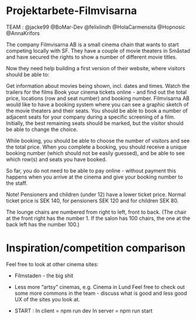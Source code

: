 # Projektarbete-Filmvisarna

TEAM : 
@jacke99
@BoMar-Dev 
@felixlindh
@HolaCarmensita
@Hopnosic
@AnnaKrifors

The company Filmvisarna AB is a small cinema chain that wants to start competing locally with SF. They have a couple of movie theaters in Småstad and have secured the rights to show a number of different movie titles.

Now they need help building a first version of their website, where visitors should be able to:

Get information about movies being shown, incl. dates and times.
Watch the trailers for the films
Book your cinema tickets online - and find out the total price, locations (row and seat number) and booking number.
Filmvisarna AB would like to have a booking system where you can see a graphic sketch of the movie theaters and their seats. You should be able to book a number of adjacent seats for your company during a specific screening of a film. Initially, the best remaining seats should be marked, but the visitor should be able to change the choice.

While booking, you should be able to choose the number of visitors and see the total price. When you complete a booking, you should receive a unique booking number (which should not be easily guessed), and be able to see which row(s) and seats you have booked.

So far, you do not need to be able to pay online - without payment this happens when you arrive at the cinema and give your booking number to the staff.

Note! Pensioners and children (under 12) have a lower ticket price. Normal ticket price is SEK 140, for pensioners SEK 120 and for children SEK 80.

The lounge chairs are numbered from right to left, front to back. (The chair at the front right has the number 1. If the salon has 100 chairs, the one at the back left has the number 100.)

# Inspiration/competition comparison

Feel free to look at other cinema sites:

- Filmstaden - the big shit
- Less more “artsy” cinemas, e.g. Cinema in Lund
  Feel free to check out some more commons in the team - discuss what is good and less good UX of the sites you look at.

- START :
  In client = npm run dev
  In server = npm run start
